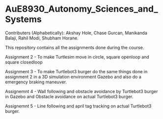 # AuE8930_Autonomy_Sciences_and_Systems
Contributers (Alphabetically): Akshay Hole, Chase Gurcan, Manikanda Balaji, Rahil Modi, Shubham Horane.

This repository contains all the assignments done during the course.

Assignment 2 - To make Turtlesim move in circle, square openloop and square closedloop

Assignment 3 - To make Turtlebot3 burger do the same things done in assignment 2 in a 3D simulation environment Gazebo and also do a emergency braking maneuver.

Assignemnt 4 - Wall following and obstacle avoidance by Turtlebot3 burger in Gazebo and Obstacle avoidance on actual Turtlebot3 burger.

Assignemnt 5 - Line following and april tag tracking on actual Turtlebot3 burger.

